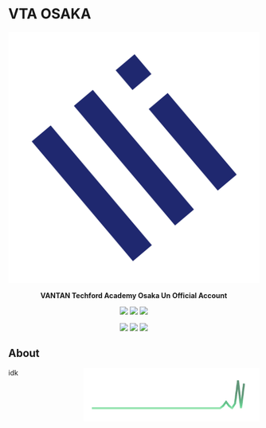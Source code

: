 # VTA OSAKA
![img](https://github.com/vtaosaka/.github/blob/main/assets/logo-a.png?raw=true)

<p align="center">
    <b>VANTAN Techford Academy Osaka Un Official Account </b>
</p>
<p align="center">
    <a>
        <img src="https://img.shields.io/badge/contact-vtao@i32.jp-blue"/>
    </a>
    <a>
        <img src="https://img.shields.io/badge/site-coming soon...-blue"/>
    </a>
    <a>
        <img src="https://img.shields.io/badge/member-unkonwn-blue"/>
    </a>
</p>
<p align="center">
    <a>
        <img src="https://img.shields.io/github/contributors/vtaosaka/.github"/>
    </a>
    <a>
        <img src="https://img.shields.io/github/stars/vtaosaka"/>
    </a>
    <a>
        <img src="https://img.shields.io/github/followers/vtaosaka"/>
    </a>
</p>

## About
<img align="right" width="70%" src="https://github.com/vtaosaka/.github/blob/main/assets/nlog.png?raw=true">
idk
